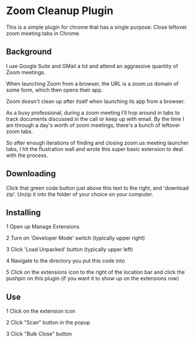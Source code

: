 # Zoom Cleanup Plugin

This is a simple plugin for chrome that has a single purpose:  Close leftover zoom meeting tabs in Chrome.

## Background
I use Google Suite and GMail a lot and attend an aggrassive quantity of Zoom meetings.

When launching Zoom from a browser, the URL is a zoom.us domain of some form, which then opens their app.

Zoom doesn't clean up after itself when launching its app from a browser.

As a busy professional, during a zoom meeting I'll hop around in tabs to track documents discussed in the call or keep up with email.  By the time I am through a day's worth of zoom meetings, there's a bunch of leftover zoom tabs.

So after enough iterations of finding and closing zoom.us meeting launcher tabs, I hit the flustration wall and wrote this super basic extension to deal with the process. 

## Downloading

Click that green code button just above this text to the right, and 'download zip'.  Unzip it into the folder of your choice on your computer.

## Installing

1  Open up Manage Extensions

2  Turn on 'Developer Mode' switch (typically upper right)

3  Click 'Load Unpacked' button (typically upper left) 

4  Navigate to the directory you put this code into

5  Click on the extensions icon to the right of the location bar and click the pushpin on this plugin (if you want it to show up on the extensions row)

## Use

1  Click on the extension icon

2  Click "Scan" button in the popup

3  Click "Bulk Close" button
